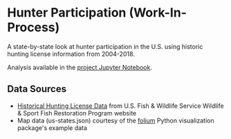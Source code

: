 # Hunter Participation (Work-In-Process)

A state-by-state look at hunter participation in the U.S. using historic hunting license information from 2004-2018.

Analysis available in the [project Jupyter Notebook](./HunterParticipation.ipynb).

## Data Sources
- [Historical Hunting License Data](https://wsfrprograms.fws.gov/Subpages/LicenseInfo/Hunting.htm) from U.S. Fish & Wildlife Service Wildlife & Sport Fish Restoration Program website
- Map data (us-states.json) courtesy of the [folium](https://github.com/python-visualization/folium) Python visualization package's example data
